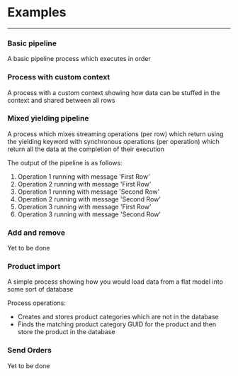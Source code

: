 ﻿# Examples #

-------

### Basic pipeline ###
A basic pipeline process which executes in order

### Process with custom context ###
A process with a custom context showing how data can be stuffed in the context and shared between all rows

### Mixed yielding pipeline ###
A process which mixes streaming operations (per row) which return using the yielding keyword with synchronous operations (per operation) which return all the data at the completion of their execution 

The output of the pipeline is as follows:

1. Operation 1 running with message 'First Row'
2. Operation 2 running with message 'First Row'
3. Operation 1 running with message 'Second Row'
4. Operation 2 running with message 'Second Row'
5. Operation 3 running with message 'First Row'
6. Operation 3 running with message 'Second Row'

### Add and remove ###
Yet to be done

### Product import ###
A simple process showing how you would load data from a flat model into some sort of database

Process operations:

- Creates and stores product categories which are not in the database
- Finds the matching product category GUID for the product and then store the product in the database

### Send Orders ###
Yet to be done